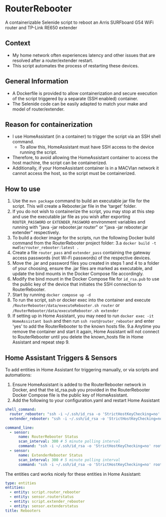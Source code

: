 # RouterRebooter  

A containerizable Selenide script to reboot an Arris SURFboard G54 WiFi router and TP-Link RE650 extender  

## Context  

* My home network often experiences latency and other issues that are resolved after a router/extender restart.  
* This script automates the process of restarting these devices.  

## General Information  

* A Dockerfile is provided to allow containerization and secure execution of the script triggered by a separate (SSH enabled) container.  
* The Selenide code can be easily adapted to match your make and model of router/extender.  

## Reason for containerization  

* I use HomeAssistant (in a container) to trigger the script via an SSH shell command.
  * To allow this, HomeAssistant must have SSH access to the device running the script.  
* Therefore, to avoid allowing the HomeAssistant container to access the host machine, the script can be containerized.  
* Additionally, if your HomeAssistant container is in a MACVlan network it cannot access the host, so the script must be containerized.  

## How to use  

1. Use the ```mvn package``` command to build an executable jar file for the script. This will create a Rebooter.jar file in the 'target' folder.  
2. If you do not wish to containerize the script, you may stop at this step and use the executable jar file as you wish after exporting ```ROUTER_PASSWORD``` or ```EXTENDER_PASSWORD``` environment variables and running with "java -jar rebooter.jar router" or "java -jar rebooter.jar extender" respectively.  
3. To build a docker image for the scripts, run the following Docker build command from the RouterRebooter project folder:
  3.a ```docker build -t mwdle/router_rebooter:latest .```  
4. Create a file ```router_pass``` and ```extender_pass``` containing the gateway access passwords (not Wi-Fi passwords) of the respective devices.  
5. Move the .jar and password files you created in steps 1 and 4 to a folder of your choosing, ensure the .jar files are marked as executable, and update the bind mounts in the Docker Compose file accordingly.  
6. Modify the bind mount in the Docker Compose file for ```id_rsa.pub``` to use the public key of the device that initiates the SSH connection to RouterRebooter.  
7. Start by running ```docker compose up -d```  
8. To run the script, ssh or docker exec into the container and execute ```/RouterRebooter/data/executeRebooter.sh router``` or ```/RouterRebooter/data/executeRebooter.sh extender```  
9. If setting up in Home Assistant, you may need to run ```docker exec -it HomeAssistant bash``` and then run ```ssh root@router_rebooter``` and enter 'yes' to add the RouterRebooter to the known hosts file.
  9.a Anytime you remove the container and start it again, Home Assistant will not connect to RouterRebooter until you delete the known_hosts file in Home Assistant and repeat step 9.  

## Home Assistant Triggers & Sensors  

To add entities in Home Assistant for triggering manually, or via scripts and automations:  

1. Ensure HomeAssistant is added to the RouterRebooter network in Docker, and that the id_rsa.pub you provided in the RouterRebooter Docker Compose file is the public key of HomeAssistant.  
2. Add the following to your configuration.yaml and restart Home Assistant  

```YAML
shell_command:
  router_rebooter: "ssh -i ~/.ssh/id_rsa -o 'StrictHostKeyChecking=no' root@RouterRebooter '/RouterRebooter/data/executeRebooter.sh router' && exit"
  extender_rebooter: "ssh -i ~/.ssh/id_rsa -o 'StrictHostKeyChecking=no' root@RouterRebooter '/RouterRebooter/data/executeRebooter.sh extender' && exit"

command_line:
  - sensor:
      name: RouterRebooter Status
      scan_interval: 300 # 5 minute polling interval
      command: "ssh -i ~/.ssh/id_rsa -o 'StrictHostKeyChecking=no' root@RouterRebooter 'cat /RouterRebooter/data/RouterRebooter.log' && exit"
  - sensor:
      name: ExtenderRebooter Status
      scan_interval: 300 # 5 minute polling interval
      command: "ssh -i ~/.ssh/id_rsa -o 'StrictHostKeyChecking=no' root@RouterRebooter 'cat /RouterRebooter/data/ExtenderRebooter.log' && exit"
```  

The entities card works nicely for these entities in Home Assistant:  

```YAML
type: entities
entities:
  - entity: script.router_rebooter
  - entity: sensor.routerstatus
  - entity: script.extender_rebooter
  - entity: sensor.extenderstatus
title: Rebooters
```
